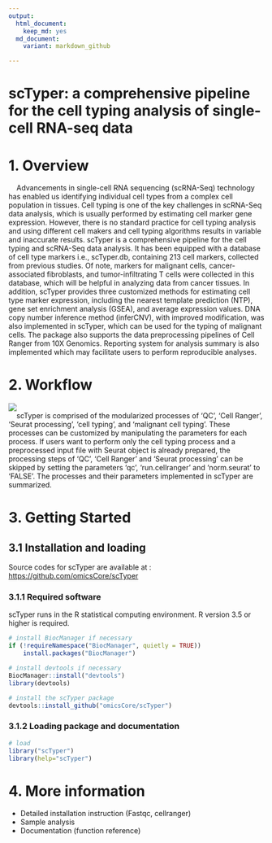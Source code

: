 ```yaml
---
output:   
  html_document:
    keep_md: yes
  md_document:
    variant: markdown_github

---
```

# scTyper: a comprehensive pipeline for the cell typing analysis of single-cell RNA-seq data


# 1. Overview
&nbsp;&nbsp;&nbsp;&nbsp;Advancements in single-cell RNA sequencing (scRNA-Seq) technology has enabled us identifying individual cell types from a complex cell population in tissues. Cell typing is one of the key challenges in scRNA-Seq data analysis, which is usually performed by estimating cell marker gene expression. However, there is no standard practice for cell typing analysis and using different cell makers and cell typing algorithms results in variable and inaccurate results. scTyper is a comprehensive pipeline for the cell typing and scRNA-Seq data analysis. It has been equipped with a database of cell type markers i.e., scTyper.db, containing 213 cell markers, collected from previous studies. Of note, markers for malignant cells, cancer-associated fibroblasts, and tumor-infiltrating T cells were collected in this database, which will be helpful in analyzing data from cancer tissues. In addition, scTyper provides three customized methods for estimating cell type marker expression, including the nearest template prediction (NTP), gene set enrichment analysis (GSEA), and average expression values. DNA copy number inference method (inferCNV), with improved modification, was also implemented in scTyper, which can be used for the typing of malignant cells. The package also supports the data preprocessing pipelines of Cell Ranger from 10X Genomics. Reporting system for analysis summary is also implemented which may facilitate users to perform reproducible analyses.  

# 2. Workflow

![](https://user-images.githubusercontent.com/36435306/84363831-3cec7000-ac0a-11ea-802d-41de1b953835.png)
</br>
&nbsp;&nbsp;&nbsp;&nbsp;scTyper is comprised of the modularized processes of ‘QC’, ‘Cell Ranger’, ‘Seurat processing’, ‘cell typing’, and ‘malignant cell typing’. These processes can be customized by manipulating the parameters for each process. If users want to perform only the cell typing process and a preprocessed input file with Seurat object is already prepared, the processing steps of ‘QC’, ‘Cell Ranger’ and ‘Seurat processing’ can be skipped by setting the parameters ‘qc’, ‘run.cellranger’ and ‘norm.seurat’ to ‘FALSE’. The processes and their parameters implemented in scTyper are summarized.

# 3. Getting Started 

## 3.1 Installation and loading
Source codes for scTyper are available at : https://github.com/omicsCore/scTyper

### 3.1.1 Required software
scTyper runs in the R statistical computing environment. R version 3.5 or higher is required.

```r
# install BiocManager if necessary
if (!requireNamespace("BiocManager", quietly = TRUE))
    install.packages("BiocManager")

# install devtools if necessary
BiocManager::install("devtools")
library(devtools)

# install the scTyper package
devtools::install_github("omicsCore/scTyper")
```

### 3.1.2 Loading package and documentation


```r
# load
library("scTyper") 
library(help="scTyper")
```

# 4. More information

- Detailed installation instruction (Fastqc, cellranger)
- Sample analysis 
- Documentation (function reference)

